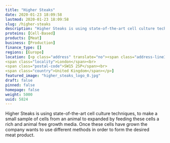 ```yaml
---
title: "Higher Steaks"
date: 2020-01-23 18:09:58
lastmod: 2020-01-23 18:09:58
slug: /higher-steaks
description: "Higher Steaks is using state-of-the-art cell culture techniques, to make a small sample of cells from an animal to expanded by feeding these cells a rich and animal free growth media. Once these cells have grown the company wants to use different methods in order to form the desired meat&nbsp;product."
proteins: [Cell-Based]
products: [Meat]
business: [Production]
finance_type: []
regions: [Europe]
location: [<p class="address" translate="no"><span class="address-line1">Upper Richmond Road</span><br>
<span class="locality">London</span><br>
<span class="postal-code">SW15 2SP</span><br>
<span class="country">United Kingdom</span></p>]
featured_image: "higher_steaks_logo_0.jpg"
draft: false
pinned: false
homepage: false
weight: 5000
uuid: 5824
---
```

<p>Higher Steaks is using state-of-the-art cell culture techniques, to make a small sample of cells from an animal to expanded by feeding these cells a rich and animal free growth media. Once these cells have grown the company wants to use different methods in order to form the desired meat&nbsp;product.</p>
